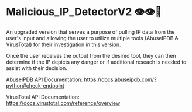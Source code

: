 # Malicious_IP_DetectorV2 👁👁🥂
An upgraded version that serves a purpose of pulling IP data from the user's input and allowing the user to utilize multiple tools (AbuseIPDB &amp; VirusTotal) for their investigation in this version.

Once the user receives the output from the desired tool, they can then determine if the IP depicts any danger or if additional reseach is needed to assist with their decision.

AbuseIPDB API Documentation: https://docs.abuseipdb.com/?python#check-endpoint

VirusTotal API Documentation: https://docs.virustotal.com/reference/overview
